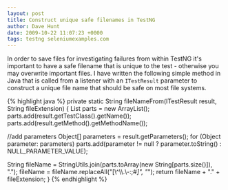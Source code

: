 ```yaml
---
layout: post
title: Construct unique safe filenames in TestNG
author: Dave Hunt
date: 2009-10-22 11:07:23 +0000
tags: testng seleniumexamples.com
---
```

In order to save files for investigating failures from within TestNG it's
important to have a safe filename that is unique to the test - otherwise you may
overwrite important files. I have written the following simple method in Java
that is called from a listener with an `ITestResult` parameter to construct a
unique file name that should be safe on most file systems.<!--more-->

{% highlight java %}
private static String fileNameFrom(ITestResult result, String fileExtension) {
  List<String> parts = new ArrayList<String>();
  parts.add(result.getTestClass().getName());
  parts.add(result.getMethod().getMethodName());</p>

  //add parameters
  Object[] parameters = result.getParameters();
  for (Object parameter: parameters)
    parts.add(parameter != null ? parameter.toString() : NULL_PARAMETER_VALUE);</p>

  String fileName = StringUtils.join(parts.toArray(new String[parts.size()]), ".");
  fileName = fileName.replaceAll("[\\^\\\\.\\-:;#_]", "_");
  return fileName + "." + fileExtension;
}
{% endhighlight %}
